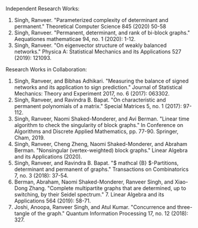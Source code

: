 Independent Research Works:

1. Singh, Ranveer. "Parameterized complexity of  determinant and permanent." Theoretical Computer Science  845 (2020) 50-58
2. Singh, Ranveer. "Permanent, determinant, and rank of bi-block graphs." Aequationes mathematicae 94, no. 1 (2020): 1-12.  
3. Singh, Ranveer. "On eigenvector structure of weakly balanced networks." Physica A: Statistical Mechanics and its Applications 527 (2019): 121093. 

Research Works in Collaboration: 

1. Singh, Ranveer, and Bibhas Adhikari. "Measuring the balance of signed networks and its application to sign prediction." Journal of Statistical Mechanics: Theory and Experiment 2017, no. 6 (2017): 063302. 
2. Singh, Ranveer, and Ravindra B. Bapat. "On characteristic and permanent polynomials of a matrix." Special Matrices 5, no. 1 (2017): 97-112. 
3. Singh, Ranveer, Naomi Shaked-Monderer, and Avi Berman. "Linear time algorithm to check the singularity of block graphs." In Conference on Algorithms and Discrete Applied Mathematics, pp. 77-90. Springer, Cham, 2019. 
4. Singh, Ranveer, Cheng Zheng, Naomi Shaked-Monderer, and Abraham Berman. "Nonsingular (vertex-weighted) block graphs." Linear Algebra and its Applications (2020). 
5. Singh, Ranveer, and Ravindra B. Bapat. "$ mathcal {B} $-Partitions, determinant and permanent of graphs." Transactions on Combinatorics 7, no. 3 (2018): 37-54. 
6. Berman, Abraham, Naomi Shaked-Monderer, Ranveer Singh, and Xiao-Dong Zhang. "Complete multipartite graphs that are determined, up to switching, by their Seidel spectrum." 7. Linear Algebra and its Applications 564 (2019): 58-71. 
7. Joshi, Anoopa, Ranveer Singh, and Atul Kumar. "Concurrence and three-tangle of the graph." Quantum Information Processing 17, no. 12 (2018): 327. 
